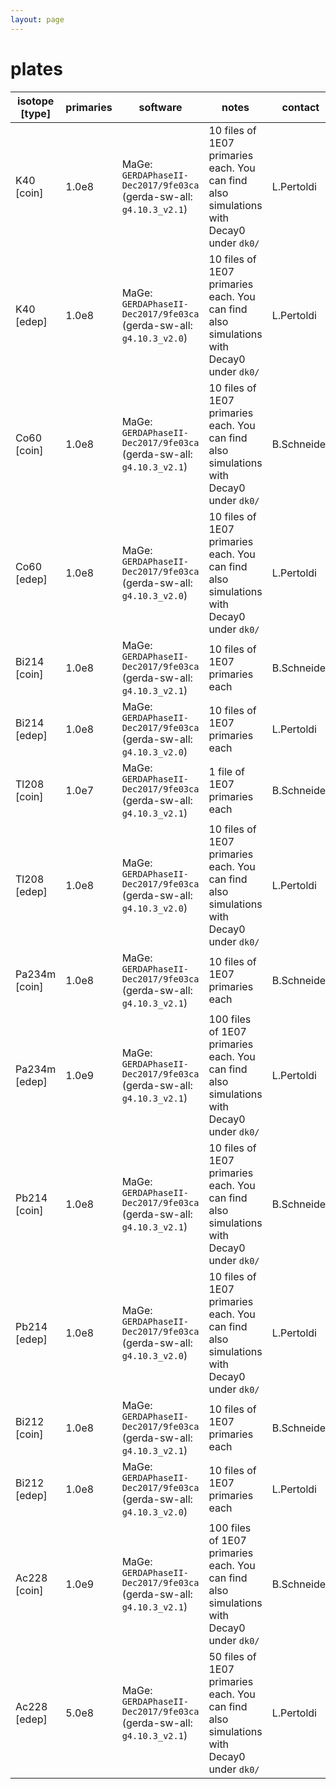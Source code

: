 ```yaml
---
layout: page
---
```


# plates

| isotope [type] | primaries | software | notes | contact |
| -- | -- | -- | -- | -- |
| K40 [coin] | 1.0e8 | MaGe: `GERDAPhaseII-Dec2017/9fe03ca` (gerda-sw-all: `g4.10.3_v2.1`) | 10 files of 1E07 primaries each. You can find also simulations with Decay0 under `dk0/` | L.Pertoldi |
| K40 [edep] | 1.0e8 | MaGe: `GERDAPhaseII-Dec2017/9fe03ca` (gerda-sw-all: `g4.10.3_v2.0`) | 10 files of 1E07 primaries each. You can find also simulations with Decay0 under `dk0/` | L.Pertoldi |
| Co60 [coin] | 1.0e8 | MaGe: `GERDAPhaseII-Dec2017/9fe03ca` (gerda-sw-all: `g4.10.3_v2.1`) | 10 files of 1E07 primaries each. You can find also simulations with Decay0 under `dk0/` | B.Schneider |
| Co60 [edep] | 1.0e8 | MaGe: `GERDAPhaseII-Dec2017/9fe03ca` (gerda-sw-all: `g4.10.3_v2.0`) | 10 files of 1E07 primaries each. You can find also simulations with Decay0 under `dk0/` | L.Pertoldi |
| Bi214 [coin] | 1.0e8 | MaGe: `GERDAPhaseII-Dec2017/9fe03ca` (gerda-sw-all: `g4.10.3_v2.1`) | 10 files of 1E07 primaries each | B.Schneider |
| Bi214 [edep] | 1.0e8 | MaGe: `GERDAPhaseII-Dec2017/9fe03ca` (gerda-sw-all: `g4.10.3_v2.0`) | 10 files of 1E07 primaries each | L.Pertoldi |
| Tl208 [coin] | 1.0e7 | MaGe: `GERDAPhaseII-Dec2017/9fe03ca` (gerda-sw-all: `g4.10.3_v2.1`) | 1 file of 1E07 primaries each | B.Schneider |
| Tl208 [edep] | 1.0e8 | MaGe: `GERDAPhaseII-Dec2017/9fe03ca` (gerda-sw-all: `g4.10.3_v2.0`) | 10 files of 1E07 primaries each. You can find also simulations with Decay0 under `dk0/` | L.Pertoldi |
| Pa234m [coin] | 1.0e8 | MaGe: `GERDAPhaseII-Dec2017/9fe03ca` (gerda-sw-all: `g4.10.3_v2.1`) | 10 files of 1E07 primaries each | B.Schneider |
| Pa234m [edep] | 1.0e9 | MaGe: `GERDAPhaseII-Dec2017/9fe03ca` (gerda-sw-all: `g4.10.3_v2.1`) | 100 files of 1E07 primaries each. You can find also simulations with Decay0 under `dk0/` | L.Pertoldi |
| Pb214 [coin] | 1.0e8 | MaGe: `GERDAPhaseII-Dec2017/9fe03ca` (gerda-sw-all: `g4.10.3_v2.1`) | 10 files of 1E07 primaries each. You can find also simulations with Decay0 under `dk0/` | B.Schneider |
| Pb214 [edep] | 1.0e8 | MaGe: `GERDAPhaseII-Dec2017/9fe03ca` (gerda-sw-all: `g4.10.3_v2.0`) | 10 files of 1E07 primaries each. You can find also simulations with Decay0 under `dk0/` | L.Pertoldi |
| Bi212 [coin] | 1.0e8 | MaGe: `GERDAPhaseII-Dec2017/9fe03ca` (gerda-sw-all: `g4.10.3_v2.1`) | 10 files of 1E07 primaries each | B.Schneider |
| Bi212 [edep] | 1.0e8 | MaGe: `GERDAPhaseII-Dec2017/9fe03ca` (gerda-sw-all: `g4.10.3_v2.0`) | 10 files of 1E07 primaries each | L.Pertoldi |
| Ac228 [coin] | 1.0e9 | MaGe: `GERDAPhaseII-Dec2017/9fe03ca` (gerda-sw-all: `g4.10.3_v2.1`) | 100 files of 1E07 primaries each. You can find also simulations with Decay0 under `dk0/` | B.Schneider |
| Ac228 [edep] | 5.0e8 | MaGe: `GERDAPhaseII-Dec2017/9fe03ca` (gerda-sw-all: `g4.10.3_v2.1`) | 50 files of 1E07 primaries each. You can find also simulations with Decay0 under `dk0/` | L.Pertoldi |
